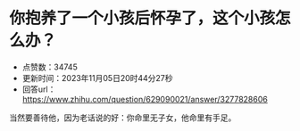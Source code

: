 # 你抱养了一个小孩后怀孕了，这个小孩怎么办？
- 点赞数：34745
- 更新时间：2023年11月05日20时44分27秒
- 回答url：https://www.zhihu.com/question/629090021/answer/3277828606
<body>
 <p data-pid="wN8hg_9S">当然要善待他，因为老话说的好：你命里无子女，他命里有手足。</p>
</body>